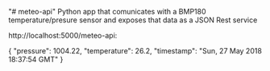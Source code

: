 "# meteo-api" 
Python app that comunicates with a BMP180 temperature/presure sensor and exposes that data as a JSON Rest service

http://localhost:5000/meteo-api:

{
"pressure": 1004.22,
"temperature": 26.2,
"timestamp": "Sun, 27 May 2018 18:37:54 GMT"
}
